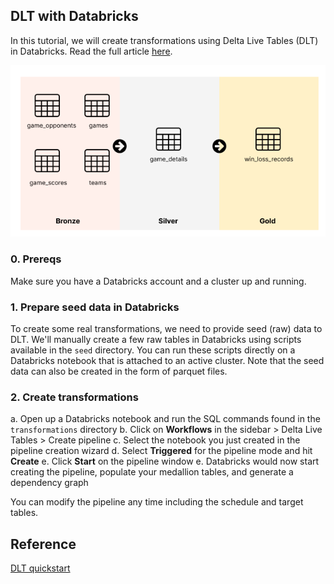 ## DLT with Databricks

In this tutorial, we will create transformations using Delta Live Tables (DLT) in Databricks.
Read the full article [here](https://rxhl.notion.site/dbt-vs-Delta-Live-Tables-42e732a8c4ba450595897eb73832ce95).

![Tables](/assets/zones.png)

### 0. Prereqs

Make sure you have a Databricks account and a cluster up and running.

### 1. Prepare seed data in Databricks

To create some real transformations, we need to provide seed (raw) data to DLT.
We'll manually create a few raw tables in Databricks using scripts available in the `seed` directory.
You can run these scripts directly on a Databricks notebook that is attached to an active cluster.
Note that the seed data can also be created in the form of parquet files.

### 2. Create transformations

a. Open up a Databricks notebook and run the SQL commands found in the `transformations` directory
b. Click on **Workflows** in the sidebar > Delta Live Tables > Create pipeline
c. Select the notebook you just created in the pipeline creation wizard
d. Select **Triggered** for the pipeline mode and hit **Create**
e. Click **Start** on the pipeline window
e. Databricks would now start creating the pipeline, populate your medallion tables, and generate a dependency graph

You can modify the pipeline any time including the schedule and target tables.

## Reference

[DLT quickstart](https://docs.databricks.com/data-engineering/delta-live-tables/delta-live-tables-quickstart.html)
